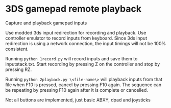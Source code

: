 # 3DS gamepad remote playback

Capture and playback gamepad inputs

Use modded 3ds input redirection for recording and playback.
Use controller emulator to record inputs from keyboard.
Since 3ds input redirection is using a network connection, the input timings will not be 100% consistent.

Running `python 1record.py` will record inputs and save them to inputstack.txt. Start recording by pressing Z on the controller and stop by pressing RZ.

Running `python 2playback.py \<file-name\>` will playback inputs from that file when F10 is pressed, cancel by pressing F10 again. The sequence can be repeating by pressing F10 again after it is complete or cancelled.

Not all buttons are implemented, just basic ABXY, dpad and joysticks